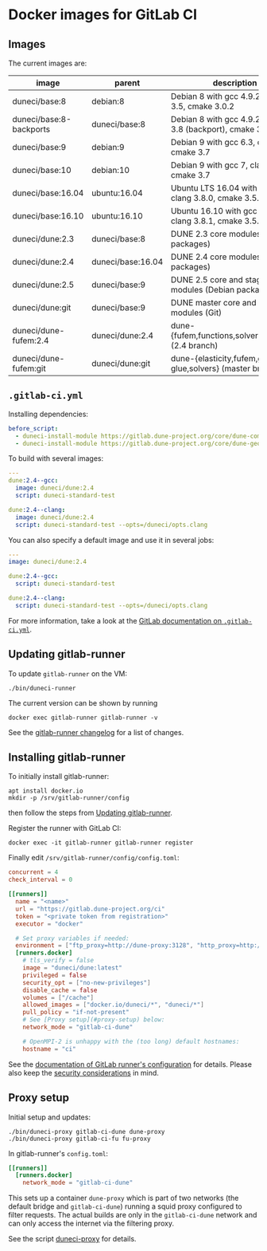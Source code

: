 Docker images for GitLab CI
===========================

Images
------

The current images are:

| image                    | parent            | description                                                |
|--------------------------|-------------------|------------------------------------------------------------|
| duneci/base:8            | debian:8          | Debian 8 with gcc 4.9.2, clang 3.5, cmake 3.0.2            |
| duneci/base:8-backports  | duneci/base:8     | Debian 8 with gcc 4.9.2, clang 3.8 (backport), cmake 3.0.2 |
| duneci/base:9            | debian:9          | Debian 9 with gcc 6.3, clang 3.8, cmake 3.7                |
| duneci/base:10           | debian:10         | Debian 9 with gcc 7, clang 4.0, cmake 3.7                  |
| duneci/base:16.04        | ubuntu:16.04      | Ubuntu LTS 16.04 with gcc 5.4.0, clang 3.8.0, cmake 3.5.1  |
| duneci/base:16.10        | ubuntu:16.10      | Ubuntu 16.10 with gcc 6.2.0, clang 3.8.1, cmake 3.5.2      |
| duneci/dune:2.3          | duneci/base:8     | DUNE 2.3 core modules (Debian packages)                    |
| duneci/dune:2.4          | duneci/base:16.04 | DUNE 2.4 core modules (Debian packages)                    |
| duneci/dune:2.5          | duneci/base:9     | DUNE 2.5 core and staging modules (Debian packages)        |
| duneci/dune:git          | duneci/base:9     | DUNE master core and staging modules (Git)                 |
| duneci/dune-fufem:2.4    | duneci/dune:2.4   | dune-{fufem,functions,solvers,typetree} (2.4 branch)       |
| duneci/dune-fufem:git    | duneci/dune:git   | dune-{elasticity,fufem,grid-glue,solvers} (master branch)  |

`.gitlab-ci.yml`
----------------

Installing dependencies:
```yaml
before_script:
  - duneci-install-module https://gitlab.dune-project.org/core/dune-common.git
  - duneci-install-module https://gitlab.dune-project.org/core/dune-geometry.git
```

To build with several images:
```yaml
---
dune:2.4--gcc:
  image: duneci/dune:2.4
  script: duneci-standard-test

dune:2.4--clang:
  image: duneci/dune:2.4
  script: duneci-standard-test --opts=/duneci/opts.clang
```

You can also specify a default image and use it in several jobs:

```yaml
---
image: duneci/dune:2.4

dune:2.4--gcc:
  script: duneci-standard-test

dune:2.4--clang:
  script: duneci-standard-test --opts=/duneci/opts.clang
```

For more information, take a look at the [GitLab documentation on `.gitlab-ci.yml`](https://docs.gitlab.com/ce/ci/yaml/README.html).

Updating gitlab-runner
----------------------

To update `gitlab-runner` on the VM:

```shell
./bin/duneci-runner
```

The current version can be shown by running

```shell
docker exec gitlab-runner gitlab-runner -v
```

See the [gitlab-runner changelog][] for a list of changes.

  [gitlab-runner changelog]: https://gitlab.com/gitlab-org/gitlab-ci-multi-runner/blob/master/CHANGELOG.md

Installing gitlab-runner
------------------------

To initially install gitlab-runner:

```shell
apt install docker.io
mkdir -p /srv/gitlab-runner/config
```
then follow the steps from [Updating gitlab-runner](#updating-gitlab-runner).

Register the runner with GitLab CI:
```shell
docker exec -it gitlab-runner gitlab-runner register
```

Finally edit `/srv/gitlab-runner/config/config.toml`:
```TOML
concurrent = 4
check_interval = 0

[[runners]]
  name = "<name>"
  url = "https://gitlab.dune-project.org/ci"
  token = "<private token from registration>"
  executor = "docker"

  # Set proxy variables if needed:
  environment = ["ftp_proxy=http://dune-proxy:3128", "http_proxy=http://dune-proxy:3128", "https_proxy=http://dune-proxy:3128", "no_proxy=127.0.0.1, localhost"]
  [runners.docker]
    # tls_verify = false
    image = "duneci/dune:latest"
    privileged = false
    security_opt = ["no-new-privileges"]
    disable_cache = false
    volumes = ["/cache"]
    allowed_images = ["docker.io/duneci/*", "duneci/*"]
    pull_policy = "if-not-present"
    # See [Proxy setup](#proxy-setup) below:
    network_mode = "gitlab-ci-dune"

    # OpenMPI-2 is unhappy with the (too long) default hostnames:
    hostname = "ci"
```
See the [documentation of GitLab runner's configuration](https://docs.gitlab.com/runner/configuration/advanced-configuration.html) for details.
Please also keep the [security considerations](https://docs.gitlab.com/runner/security/index.html) in mind.

Proxy setup
-----------

Initial setup and updates:
```shell
./bin/duneci-proxy gitlab-ci-dune dune-proxy
./bin/duneci-proxy gitlab-ci-fu fu-proxy
```

In gitlab-runner's `config.toml`:

```TOML
[[runners]]
  [runners.docker]
    network_mode = "gitlab-ci-dune"
```

This sets up a container `dune-proxy` which is part of two networks
(the default bridge and `gitlab-ci-dune`) running a squid proxy
configured to filter requests.  The actual builds are only in the
`gitlab-ci-dune` network and can only access the internet via the
filtering proxy.

See the script [duneci-proxy](bin/duneci-proxy) for details.
